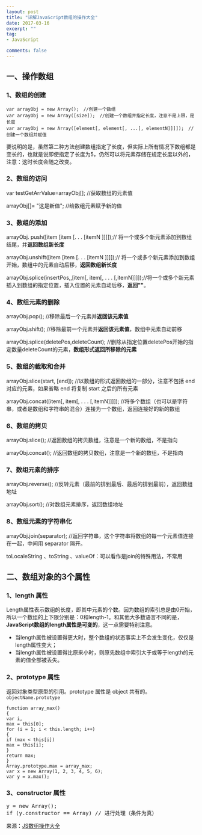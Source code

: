 ```yaml
---
layout: post
title: "详解JavaScript数组的操作大全"
date: 2017-03-16
excerpt: ""
tag:
- JavaScript

comments: false
---
```

## 一、操作数组
### 1、数组的创建
	var arrayObj = new Array();　//创建一个数组
	var arrayObj = new Array([size]);　//创建一个数组并指定长度，注意不是上限，是长度
	var arrayObj = new Array([element[, element[, ...[, elementN]]]]);　//创建一个数组并赋值

要说明的是，虽然第二种方法创建数组指定了长度，但实际上所有情况下数组都是变长的，也就是说即使指定了长度为5，仍然可以将元素存储在规定长度以外的，注意：这时长度会随之改变。

### 2、数组的访问
var testGetArrValue=arrayObj[]; //获取数组的元素值

arrayObj[]= "这是新值"; //给数组元素赋予新的值
### 3、数组的添加
arrayObj. push([item [item [. . . [itemN ]]]]);// 将一个或多个新元素添加到数组结尾，并**返回数组新长度**

arrayObj.unshift([item [item [. . . [itemN ]]]]);// 将一个或多个新元素添加到数组开始，数组中的元素自动后移，**返回数组新长度**

arrayObj.splice(insertPos,,[item[, item[, . . . [,itemN]]]]);//将一个或多个新元素插入到数组的指定位置，插入位置的元素自动后移，**返回""**。

### 4、数组元素的删除
arrayObj.pop(); //移除最后一个元素并**返回该元素值**

arrayObj.shift(); //移除最前一个元素并**返回该元素值**，数组中元素自动前移

arrayObj.splice(deletePos,deleteCount); //删除从指定位置deletePos开始的指定数量deleteCount的元素，**数组形式返回所移除的元素**

### 5、数组的截取和合并
arrayObj.slice(start, [end]); //以数组的形式返回数组的一部分，注意不包括 end 对应的元素，如果省略 end 将复制 start 之后的所有元素

arrayObj.concat([item[, item[, . . . [,itemN]]]]); //将多个数组（也可以是字符串，或者是数组和字符串的混合）连接为一个数组，返回连接好的新的数组

### 6、数组的拷贝
arrayObj.slice(); //返回数组的拷贝数组，注意是一个新的数组，不是指向

arrayObj.concat(); //返回数组的拷贝数组，注意是一个新的数组，不是指向

### 7、数组元素的排序
arrayObj.reverse(); //反转元素（最前的排到最后、最后的排到最前），返回数组地址

arrayObj.sort(); //对数组元素排序，返回数组地址
### 8、数组元素的字符串化
arrayObj.join(separator); //返回字符串，这个字符串将数组的每一个元素值连接在一起，中间用 separator 隔开。

toLocaleString 、toString 、valueOf：可以看作是join的特殊用法，不常用

## 二、数组对象的3个属性
### 1、length 属性
Length属性表示数组的长度，即其中元素的个数。因为数组的索引总是由0开始，所以一个数组的上下限分别是：0和length-1。和其他大多数语言不同的是，**JavaScript数组的length属性是可变的**，这一点需要特别注意。

- 当length属性被设置得更大时，整个数组的状态事实上不会发生变化，仅仅是length属性变大；
- 当length属性被设置得比原来小时，则原先数组中索引大于或等于length的元素的值全部被丢失。

### 2、prototype 属性
返回对象类型原型的引用。prototype 属性是 object 共有的。
`objectName.prototype`

	function array_max()
	{
	var i,
	max = this[0];
	for (i = 1; i < this.length; i++)
	{
	if (max < this[i])
	max = this[i];
	}
	return max;
	}
	Array.prototype.max = array_max;
	var x = new Array(1, 2, 3, 4, 5, 6);
	var y = x.max();


### 3、constructor 属性
<pre>
y = new Array();
if (y.constructor == Array) // 进行处理（条件为真）
</pre>
来源：[JS数组操作大全](http://www.jb51.net/article/73598.htm)
